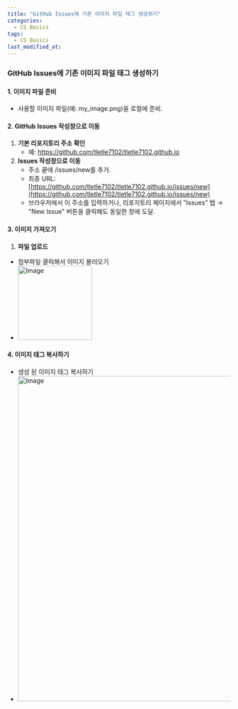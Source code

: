 ```yaml
---
title: "GitHub Issues에 기존 이미지 파일 태그 생성하기"
categories:
  - CS Basics
tags:
  - CS Basics
last_modified_at: 
---
```


### GitHub Issues에 기존 이미지 파일 태그 생성하기

#### 1. 이미지 파일 준비
- 사용할 이미지 파일(예: my_image.png)을 로컬에 준비.

#### 2. GitHub Issues 작성창으로 이동
1. **기본 리포지토리 주소 확인**  
   - 예: https://github.com/tletle7102/tletle7102.github.io
2. **Issues 작성창으로 이동**  
   - 주소 끝에 /issues/new를 추가.  
   - 최종 URL: [https://github.com/tletle7102/tletle7102.github.io/issues/new](https://github.com/tletle7102/tletle7102.github.io/issues/new)  
   - 브라우저에서 이 주소를 입력하거나, 리포지토리 페이지에서 "Issues" 탭 → "New Issue" 버튼을 클릭해도 동일한 창에 도달.


#### 3. 이미지 가져오기
1. **파일 업로드**  
- 첨부파일 클릭해서 이미지 불러오기
- <img width="167" alt="Image" src="https://github.com/user-attachments/assets/8155991f-15c1-481e-b0d6-0ad051126937" />

#### 4. 이미지 태그 복사하기
- 생성 된 이미지 태그 복사하기
- <img width="733" alt="Image" src="https://github.com/user-attachments/assets/b80e7fe6-1d9b-4f74-b9e9-d236bb40e244" />

